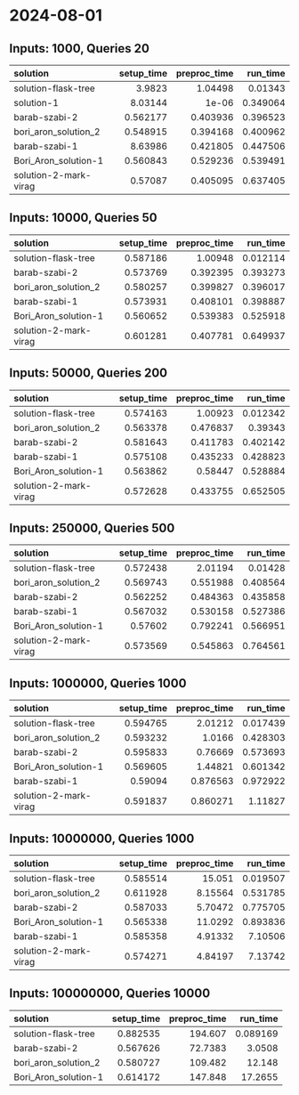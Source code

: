 # 2024-08-01

## Inputs: 1000, Queries 20

| solution              |   setup_time |   preproc_time |   run_time |
|:----------------------|-------------:|---------------:|-----------:|
| solution-flask-tree   |     3.9823   |       1.04498  |   0.01343  |
| solution-1            |     8.03144  |       1e-06    |   0.349064 |
| barab-szabi-2         |     0.562177 |       0.403936 |   0.396523 |
| bori_aron_solution_2  |     0.548915 |       0.394168 |   0.400962 |
| barab-szabi-1         |     8.63986  |       0.421805 |   0.447506 |
| Bori_Aron_solution-1  |     0.560843 |       0.529236 |   0.539491 |
| solution-2-mark-virag |     0.57087  |       0.405095 |   0.637405 |

## Inputs: 10000, Queries 50

| solution              |   setup_time |   preproc_time |   run_time |
|:----------------------|-------------:|---------------:|-----------:|
| solution-flask-tree   |     0.587186 |       1.00948  |   0.012114 |
| barab-szabi-2         |     0.573769 |       0.392395 |   0.393273 |
| bori_aron_solution_2  |     0.580257 |       0.399827 |   0.396017 |
| barab-szabi-1         |     0.573931 |       0.408101 |   0.398887 |
| Bori_Aron_solution-1  |     0.560652 |       0.539383 |   0.525918 |
| solution-2-mark-virag |     0.601281 |       0.407781 |   0.649937 |

## Inputs: 50000, Queries 200

| solution              |   setup_time |   preproc_time |   run_time |
|:----------------------|-------------:|---------------:|-----------:|
| solution-flask-tree   |     0.574163 |       1.00923  |   0.012342 |
| bori_aron_solution_2  |     0.563378 |       0.476837 |   0.39343  |
| barab-szabi-2         |     0.581643 |       0.411783 |   0.402142 |
| barab-szabi-1         |     0.575108 |       0.435233 |   0.428823 |
| Bori_Aron_solution-1  |     0.563862 |       0.58447  |   0.528884 |
| solution-2-mark-virag |     0.572628 |       0.433755 |   0.652505 |

## Inputs: 250000, Queries 500

| solution              |   setup_time |   preproc_time |   run_time |
|:----------------------|-------------:|---------------:|-----------:|
| solution-flask-tree   |     0.572438 |       2.01194  |   0.01428  |
| bori_aron_solution_2  |     0.569743 |       0.551988 |   0.408564 |
| barab-szabi-2         |     0.562252 |       0.484363 |   0.435858 |
| barab-szabi-1         |     0.567032 |       0.530158 |   0.527386 |
| Bori_Aron_solution-1  |     0.57602  |       0.792241 |   0.566951 |
| solution-2-mark-virag |     0.573569 |       0.545863 |   0.764561 |

## Inputs: 1000000, Queries 1000

| solution              |   setup_time |   preproc_time |   run_time |
|:----------------------|-------------:|---------------:|-----------:|
| solution-flask-tree   |     0.594765 |       2.01212  |   0.017439 |
| bori_aron_solution_2  |     0.593232 |       1.0166   |   0.428303 |
| barab-szabi-2         |     0.595833 |       0.76669  |   0.573693 |
| Bori_Aron_solution-1  |     0.569605 |       1.44821  |   0.601342 |
| barab-szabi-1         |     0.59094  |       0.876563 |   0.972922 |
| solution-2-mark-virag |     0.591837 |       0.860271 |   1.11827  |

## Inputs: 10000000, Queries 1000

| solution              |   setup_time |   preproc_time |   run_time |
|:----------------------|-------------:|---------------:|-----------:|
| solution-flask-tree   |     0.585514 |       15.051   |   0.019507 |
| bori_aron_solution_2  |     0.611928 |        8.15564 |   0.531785 |
| barab-szabi-2         |     0.587033 |        5.70472 |   0.775705 |
| Bori_Aron_solution-1  |     0.565338 |       11.0292  |   0.893836 |
| barab-szabi-1         |     0.585358 |        4.91332 |   7.10506  |
| solution-2-mark-virag |     0.574271 |        4.84197 |   7.13742  |

## Inputs: 100000000, Queries 10000

| solution             |   setup_time |   preproc_time |   run_time |
|:---------------------|-------------:|---------------:|-----------:|
| solution-flask-tree  |     0.882535 |       194.607  |   0.089169 |
| barab-szabi-2        |     0.567626 |        72.7383 |   3.0508   |
| bori_aron_solution_2 |     0.580727 |       109.482  |  12.148    |
| Bori_Aron_solution-1 |     0.614172 |       147.848  |  17.2655   |